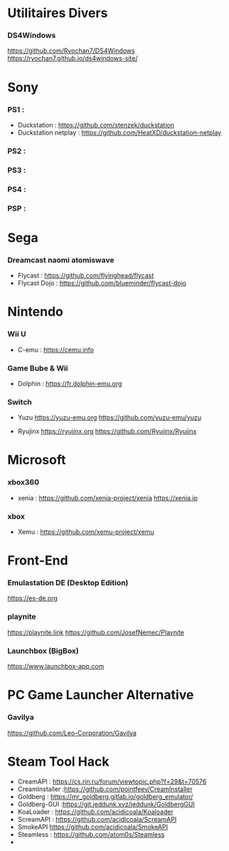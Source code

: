 # Utilitaires Divers 

### DS4Windows 

https://github.com/Ryochan7/DS4Windows
https://ryochan7.github.io/ds4windows-site/

# Sony 

### PS1 :
- Duckstation : https://github.com/stenzek/duckstation
- Duckstation netplay : https://github.com/HeatXD/duckstation-netplay

### PS2 :

### PS3 :

### PS4 :

### PSP :

# Sega

### Dreamcast naomi atomiswave

- Flycast : https://github.com/flyinghead/flycast
- Flycast Dojo : https://github.com/blueminder/flycast-dojo

# Nintendo

### Wii U

- C-emu : https://cemu.info

### Game Bube & Wii

- Dolphin : https://fr.dolphin-emu.org

### Switch

- Yuzu
https://yuzu-emu.org
https://github.com/yuzu-emu/yuzu

- Ryujinx
https://ryujinx.org
https://github.com/Ryujinx/Ryujinx

# Microsoft

### xbox360

- xenia : https://github.com/xenia-project/xenia
https://xenia.jp

### xbox

- Xemu : https://github.com/xemu-project/xemu

# Front-End

### Emulastation DE (Desktop Edition)
https://es-de.org

### playnite 
https://playnite.link
https://github.com/JosefNemec/Playnite

### Launchbox (BigBox)
https://www.launchbox-app.com

# PC Game Launcher Alternative

### Gavilya

https://github.com/Leo-Corporation/Gavilya

# Steam Tool Hack

- CreamAPI : https://cs.rin.ru/forum/viewtopic.php?f=29&t=70576
- CreamInstaller :https://github.com/pointfeev/CreamInstaller
- Goldberg : https://mr_goldberg.gitlab.io/goldberg_emulator/
- Goldberg-GUI :https://git.jeddunk.xyz/jeddunk/GoldbergGUI
- KoaLoader : https://github.com/acidicoala/Koaloader
- ScreamAPI : https://github.com/acidicoala/ScreamAPI
- SmokeAPI  https://github.com/acidicoala/SmokeAPI
- Steamless : https://github.com/atom0s/Steamless
- 
